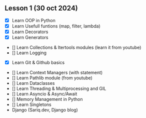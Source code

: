 ## Lesson 1 (30 oct 2024)

- [x] Learn OOP in Python
- [x] Learn Usefull funtions (map, filter, lambda)
- [x] Learn Decorators
- [x] Learn Generators
- [] Learn Collections & Itertools modules (learn it from youtube)
- [] Learn Logging
- [x] Learn Git & Github basics
- [] Learn Context Managers (with statement)
- [] Learn Pathlib module (from youtube)
- [] Learn Dataclasses
- [] Learn Threading & Multiprocessing and GIL
- [] Learn Asyncio & Async/Await
- [] Memory Management in Python
- [] Learn Singletons
- Django (Sariq.dev, Django blog)